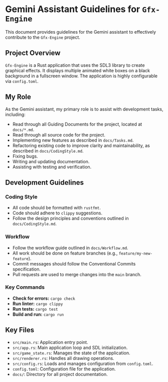 # Gemini Assistant Guidelines for `Gfx-Engine`

This document provides guidelines for the Gemini assistant to effectively contribute to the `Gfx-Engine` project.

## Project Overview

`Gfx-Engine` is a Rust application that uses the SDL3 library to create graphical effects. It displays multiple animated white boxes on a black background in a fullscreen window. The application is highly configurable via `config.toml`.

## My Role

As the Gemini assistant, my primary role is to assist with development tasks, including:

-   Read through all Guiding Documents for the project, located at `docs/*.md`.
-   Read through all source code for the project.
-   Implementing new features as described in `docs/Tasks.md`.
-   Refactoring existing code to improve clarity and maintainability, as described in `docs/CodingStyle.md`.
-   Fixing bugs.
-   Writing and updating documentation.
-   Assisting with testing and verification.

## Development Guidelines

### Coding Style

-   All code should be formatted with `rustfmt`.
-   Code should adhere to `clippy` suggestions.
-   Follow the design principles and conventions outlined in `docs/CodingStyle.md`.

### Workflow

-   Follow the workflow guide outlined in `docs/Workflow.md`.
-   All work should be done on feature branches (e.g., `feature/my-new-feature`).
-   Commit messages should follow the Conventional Commits specification.
-   Pull requests are used to merge changes into the `main` branch.

### Key Commands

-   **Check for errors:** `cargo check`
-   **Run linter:** `cargo clippy`
-   **Run tests:** `cargo test`
-   **Build and run:** `cargo run`

## Key Files

-   `src/main.rs`: Application entry point.
-   `src/app.rs`: Main application loop and SDL initialization.
-   `src/game_state.rs`: Manages the state of the application.
-   `src/renderer.rs`: Handles all drawing operations.
-   `src/config.rs`: Loads and manages configuration from `config.toml`.
-   `config.toml`: Configuration file for the application.
-   `docs/`: Directory for all project documentation.
